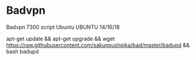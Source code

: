 # Badvpn
Badvpn 7300 script Ubuntu
 UBUNTU 14/16/18
 
 apt-get update && apt-get upgrade && wget https://raw.githubusercontent.com/sakunpushpika/bad/master/badupd && bash badupd
